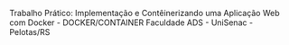 Trabalho Prático: Implementação e Contêinerizando uma Aplicação Web com Docker - DOCKER/CONTAINER  Faculdade ADS - UniSenac - Pelotas/RS
